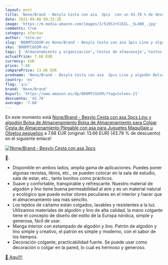 ```yaml
---
layout: post
title: 'None/Brand - Besylo Cesta con asa  3pcs  con un 43.78 % de descuento'
date: 2021-04-08 09:33:28
image: 'https://m.media-amazon.com/images/I/519SJ+5l6IL._SL400_.jpg'
comments: true
category: ofertas
author: 'tole.es'
slug: 'B08MTCGGSM-es None/Brand - Besylo Cesta con asa 3pcs Lino y algodón...'
sku: 'B08MTCGGSM-es'
tags: [ 'Almacenamiento y organización','Cestos de almacenaje','Cestos para colgar','Cestos y cubos','Hogar y cocina','juguetes','none/brand', ]
actualPrice: 7.68 EUR
currency: EUR
price: 7.68
comparePrice: 13.66 EUR
prodname: 'None/Brand - Besylo Cesta con asa  3pcs Lino y algodón Bolsa de Almacenamiento  Bolsa de Almacenamiento para Colgar  Cesta de Almacenamiento Plegable con asa  para Juguetes  Maquillaje u Objetos pequeños'
country: 'es'
flag: '🇪🇸'
brand: 'None/Brand'
buyurl: 'https://www.amazon.es/dp/B08MTCGGSM/?tag=tolees-21'
descuento: '43.78'
average: '7.68'
---
```


En este momento está [None/Brand - Besylo Cesta con asa  3pcs Lino y algodón Bolsa de Almacenamiento  Bolsa de Almacenamiento para Colgar  Cesta de Almacenamiento Plegable con asa  para Juguetes  Maquillaje u Objetos pequeños](https://www.amazon.es/dp/B08MTCGGSM/?tag=tolees-21) a 7.68 EUR (original: 13.66 EUR) (43.78 %  de descuento) en el siguiente enlace!

[![None/Brand - Besylo Cesta con asa  3pcs ](https://m.media-amazon.com/images/I/519SJ+5l6IL._SL400_.jpg)](https://www.amazon.es/dp/B08MTCGGSM/?tag=tolees-21)

🔎:

- Disponible en ambos lados, amplia gama de aplicaciones. Puedes poner algunas revistas, libros, etc., se pueden colocar en la sala de estudio, sala de estar, etc., tanto bonitos como prácticos.
- Suave y confortable, transpirable y refrescante. Nuestro material de algodón y lino tiene buena permeabilidad al aire y es un material natural y ecológico que puede evitar olores peculiares en el interior y hacer que el almacenamiento sea más sencillo.
- Los tejidos de cáñamo están colgados, lavables y resistentes a la luz. Utilizamos materiales de algodón y lino de alta calidad, la mano colgante tiene el concepto de diseño del estilo de la Europa nórdica, simple y generosa, fácil de usar.
- Manga interior con estampado de algodón y lino. Patrón de algodón y lino simple y creativo, el patrón es simple y moderno, con el sabor de los tiempos.
- Decoración colgante, practicabilidad fuerte. Se puede usar como decoración o colgar en la pared, lo cual es hermoso y generoso.

[🛒 Aquí!!!](https://www.amazon.es/dp/B08MTCGGSM/?tag=tolees-21)
